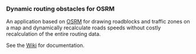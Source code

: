 ### Dynamic routing obstacles for OSRM

An application based on [OSRM](https://github.com/Project-OSRM) for drawing roadblocks and traffic zones on a map and dynamically recalculate roads speeds without costly recalculation of the entire routing data.

See the [Wiki](https://github.com/HY-OHTUPROJ-OSRM/osrm-project/wiki) for documentation.

